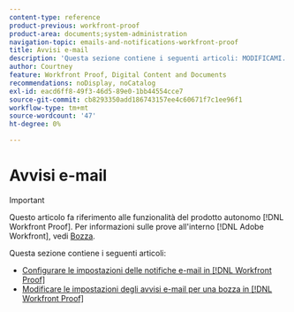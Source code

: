 ```yaml
---
content-type: reference
product-previous: workfront-proof
product-area: documents;system-administration
navigation-topic: emails-and-notifications-workfront-proof
title: Avvisi e-mail
description: 'Questa sezione contiene i seguenti articoli: MODIFICAMI.'
author: Courtney
feature: Workfront Proof, Digital Content and Documents
recommendations: noDisplay, noCatalog
exl-id: eacd6ff8-49f3-46d5-89e0-1bb44554cce7
source-git-commit: cb8293350add186743157ee4c60671f7c1ee96f1
workflow-type: tm+mt
source-wordcount: '47'
ht-degree: 0%

---
```


# Avvisi e-mail

>[!IMPORTANT]
>
>Questo articolo fa riferimento alle funzionalità del prodotto autonomo [!DNL Workfront Proof]. Per informazioni sulle prove all&#39;interno [!DNL Adobe Workfront], vedi [Bozza](../../../review-and-approve-work/proofing/proofing.md).

Questa sezione contiene i seguenti articoli:

* [Configurare le impostazioni delle notifiche e-mail in [!DNL Workfront Proof]](../../../workfront-proof/wp-emailsntfctns/email-alerts/config-email-notification-settings-wp.md)
* [Modificare le impostazioni degli avvisi e-mail per una bozza in [!DNL Workfront Proof]](../../../workfront-proof/wp-emailsntfctns/email-alerts/change-email-alert-settings-wp.md)
